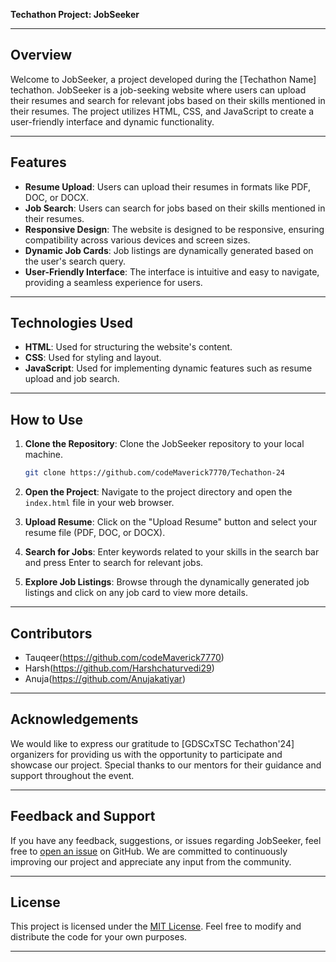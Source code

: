 **Techathon Project: JobSeeker**

---

## Overview

Welcome to JobSeeker, a project developed during the [Techathon Name] techathon. JobSeeker is a job-seeking website where users can upload their resumes and search for relevant jobs based on their skills mentioned in their resumes. The project utilizes HTML, CSS, and JavaScript to create a user-friendly interface and dynamic functionality.

---

## Features

- **Resume Upload**: Users can upload their resumes in formats like PDF, DOC, or DOCX.
- **Job Search**: Users can search for jobs based on their skills mentioned in their resumes.
- **Responsive Design**: The website is designed to be responsive, ensuring compatibility across various devices and screen sizes.
- **Dynamic Job Cards**: Job listings are dynamically generated based on the user's search query.
- **User-Friendly Interface**: The interface is intuitive and easy to navigate, providing a seamless experience for users.

---

## Technologies Used

- **HTML**: Used for structuring the website's content.
- **CSS**: Used for styling and layout.
- **JavaScript**: Used for implementing dynamic features such as resume upload and job search.

---

## How to Use

1. **Clone the Repository**: Clone the JobSeeker repository to your local machine.

    ```bash
    git clone https://github.com/codeMaverick7770/Techathon-24

2. **Open the Project**: Navigate to the project directory and open the `index.html` file in your web browser.

3. **Upload Resume**: Click on the "Upload Resume" button and select your resume file (PDF, DOC, or DOCX).

4. **Search for Jobs**: Enter keywords related to your skills in the search bar and press Enter to search for relevant jobs.

5. **Explore Job Listings**: Browse through the dynamically generated job listings and click on any job card to view more details.

---

## Contributors

- Tauqeer(https://github.com/codeMaverick7770)
- Harsh(https://github.com/Harshchaturvedi29)
- Anuja(https://github.com/Anujakatiyar)

---

## Acknowledgements

We would like to express our gratitude to [GDSCxTSC Techathon'24] organizers for providing us with the opportunity to participate and showcase our project. Special thanks to our mentors for their guidance and support throughout the event.

---

## Feedback and Support

If you have any feedback, suggestions, or issues regarding JobSeeker, feel free to [open an issue](https://github.com/yourusername/jobseeker/issues) on GitHub. We are committed to continuously improving our project and appreciate any input from the community.

---

## License

This project is licensed under the [MIT License](LICENSE). Feel free to modify and distribute the code for your own purposes.

---

